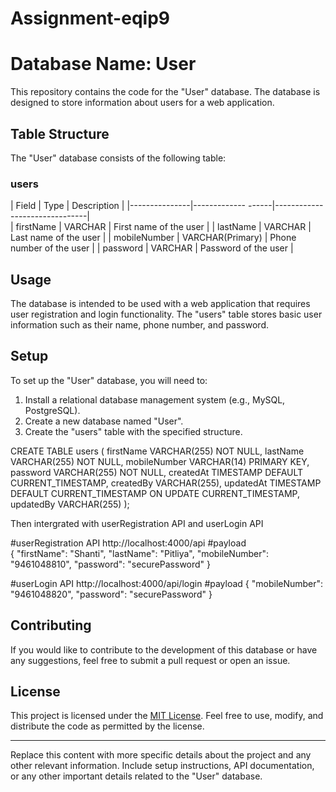 # Assignment-eqip9

# Database Name: User

This repository contains the code for the "User" database. The database is designed to store information about users for a web application.

## Table Structure

The "User" database consists of the following table:

### users

| Field         | Type               | Description                   |
|---------------|------------- ------|-------------------------------|  
| firstName     | VARCHAR            | First name of the user        |
| lastName      | VARCHAR            | Last name of the user         |
| mobileNumber  | VARCHAR(Primary)   | Phone number of the user      |
| password      | VARCHAR             | Password of the user         |

## Usage

The database is intended to be used with a web application that requires user registration and login functionality. The "users" table stores basic user information such as their name, phone number, and password.

## Setup

To set up the "User" database, you will need to:

1. Install a relational database management system (e.g., MySQL, PostgreSQL).
2. Create a new database named "User".
3. Create the "users" table with the specified structure.

  CREATE TABLE users (
     firstName VARCHAR(255) NOT NULL,
     lastName VARCHAR(255) NOT NULL,
     mobileNumber VARCHAR(14) PRIMARY KEY,
     password VARCHAR(255) NOT NULL,
     createdAt TIMESTAMP DEFAULT CURRENT_TIMESTAMP,
     createdBy VARCHAR(255),
      updatedAt TIMESTAMP DEFAULT CURRENT_TIMESTAMP ON UPDATE CURRENT_TIMESTAMP,
      updatedBy VARCHAR(255)
     );
 
  Then intergrated with userRegistration API and userLogin API

  #userRegistration API
    http://localhost:4000/api
  #payload  
    {
  "firstName": "Shanti",
  "lastName": "Pitliya",
  "mobileNumber": "9461048810",
  "password": "securePassword"
  }


  #userLogin API
  http://localhost:4000/api/login
  #payload
  {
      "mobileNumber": "9461048820",
      "password": "securePassword"
} 
  
## Contributing

If you would like to contribute to the development of this database or have any suggestions, feel free to submit a pull request or open an issue.

## License

This project is licensed under the [MIT License](LICENSE). Feel free to use, modify, and distribute the code as permitted by the license.

---
Replace this content with more specific details about the project and any other relevant information. Include setup instructions, API documentation, or any other important details related to the "User" database.
